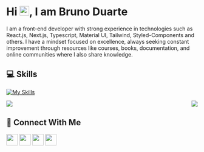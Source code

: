 
<h1 > Hi <img src="https://media.giphy.com/media/hvRJCLFzcasrR4ia7z/giphy.gif" width="25">, I am Bruno Duarte</h1>

<p>I am a front-end developer with strong experience in technologies such as React.js, Next.js, Typescript, Material UI, Tailwind, Styled-Components and others. I have a mindset focused on excellence, always seeking constant improvement through resources like courses, books, documentation, and online communities where I also share knowledge.
</p>

## 💻 Skills

[![My Skills](https://skillicons.dev/icons?i=react,ts,nodejs,materialui,nextjs,js,html,css,vite,tailwind,cs,prisma,graphql,apollo)](https://skillicons.dev)

<div style="display: flex; justify-content: space-between;">
    <picture>
        <source
            srcset="https://github-readme-stats.vercel.app/api?username=bduarte10&count_private=true&show_icons=true&theme=dark"
            media="(prefers-color-scheme: dark)"
        />
        <source
            srcset="https://github-readme-stats.vercel.app/api?username=bduarte10&count_private=true&show_icons=true"
            media="(prefers-color-scheme: light), (prefers-color-scheme: no-preference)"
        />
        <img src="https://github-readme-stats.vercel.app/api?username=bduarte10&count_private=true&show_icons=true" />
    </picture>
    <picture>
        <source
            srcset="https://github-readme-stats.vercel.app/api/top-langs/?username=bduarte10&theme=dark"
            media="(prefers-color-scheme: dark)"
        />
        <source
            srcset="https://github-readme-stats.vercel.app/api/top-langs/?username=bduarte10"
            media="(prefers-color-scheme: light), (prefers-color-scheme: no-preference)"
        />
        <img src="https://github-readme-stats.vercel.app/api/top-langs/?username=bduarte10" />
    </picture>
</div>

## 👥 Connect With Me
<p>
<a href="https://linkedin.com/in/bduarte10"><img src="https://img.shields.io/badge/linkedin-%230077B5.svg?style=for-the-badge&logo=linkedin&logoColor=white" style="margin-bottom: 4px;" height="30px" target="_blank"></a>
<a href="https://twitter.com/bduarte_10"><img src="https://img.shields.io/badge/Twitter-%231DA1F2.svg?style=for-the-badge&logo=Twitter&logoColor=white" style="margin-bottom: 4px;" height="30px" target="_blank"></a>
<a href="https://www.instagram.com/bduarte.10"><img src="https://img.shields.io/badge/Instagram-%23E4405F.svg?style=for-the-badge&logo=Instagram&logoColor=white" style="margin-bottom: 4px;" height="30px" target="_blank"></a>
<a href="https://codepen.io/bduarte10"><img src="https://img.shields.io/badge/Codepen-000000?style=for-the-badge&logo=codepen&logoColor=white" style="margin-bottom: 4px;" height="30px" target="_blank"></a>
</p>

